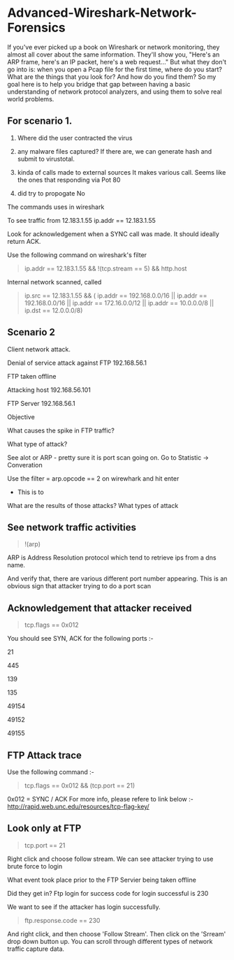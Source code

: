 # Advanced-Wireshark-Network-Forensics
If you've ever picked up a book on Wireshark or network monitoring, they almost all cover about the same information. They'll show you, "Here's an ARP frame, here's an IP packet, here's a web request..." But what they don't go into is: when you open a Pcap file for the first time, where do you start? What are the things that you look for? And how do you find them?  So my goal here is to help you bridge that gap between having a basic understanding of network protocol analyzers, and using them to solve real world problems.



## For scenario 1. 

1. Where did the user contracted the virus

2. any malware files captured? If there are, we can generate hash and submit to virustotal. 


3. kinda of calls made to external sources
It makes various call. Seems like the ones that responding via Pot 80

4. did try to propogate
No 

The commands uses in wireshark

To see traffic from 12.183.1.55 
ip.addr == 12.183.1.55 

Look for acknowledgement when a SYNC call was made. It should ideally return ACK. 

Use the following command on wireshark's filter 

> ip.addr == 12.183.1.55 && !(tcp.stream == 5) && http.host

Internal network scanned, called 
> ip.src == 12.183.1.55 && ( ip.addr == 192.168.0.0/16 || ip.addr == 192.168.0.0/16 || ip.addr == 172.16.0.0/12 || ip.addr == 10.0.0.0/8  || ip.dst == 12.0.0.0/8)


## Scenario 2 
Client network attack. 

Denial of service attack against FTP 192.168.56.1

FTP taken offline 

Attacking host 
192.168.56.101  

FTP Server 
192.168.56.1

Objective 

What causes the spike in FTP traffic? 

What type of attack? 

See alot or ARP - pretty sure it is port scan going on. Go to Statistic -> Converation 


Use the filter = arp.opcode == 2 on wirewhark and hit enter
- This is to 

What are the results of those attacks? What types of attack

## See network traffic activities

> !(arp)

ARP is Address Resolution protocol which tend to retrieve ips from a dns name.


And verify that, there are various different port number appearing. This is an obvious sign that attacker trying to do a port scan

## Acknowledgement that attacker received

> tcp.flags == 0x012

You should see SYN, ACK for the following ports :-

21 

445 

139

135

49154

49152

49155


## FTP Attack trace 

Use the following command :- 


> tcp.flags == 0x012 && (tcp.port == 21)


0x012 = SYNC / ACK 
For more info, please refere to link below :- 
http://rapid.web.unc.edu/resources/tcp-flag-key/

## Look only at FTP 

> tcp.port == 21

Right click and choose follow stream. We can see attacker trying to use brute force to login

What event took place prior to the FTP Servier being taken offline

Did they get in? Ftp login for success code for login successful is 230

We want to see if the attacker has login successfully. 

> ftp.response.code == 230  

And right click, and then choose 'Follow Stream'. Then click on the 'Srream' drop down button up. You can scroll through different types of network traffic capture data.









